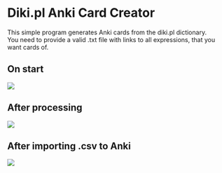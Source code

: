 # Diki.pl Anki Card Creator
This simple program generates Anki cards from the diki.pl dictionary.  
You need to provide a valid .txt file with links to all expressions, that you want cards of.

## On start
![](https://gitlab.com/k-kacper/diki-pl-anki-card-creator/-/blob/main/media/python_HurL49da2l.png)

## After processing
![](https://gitlab.com/k-kacper/diki-pl-anki-card-creator/-/blob/main/media/python_k1d54Kqcv5.png)

## After importing .csv to Anki
![](https://gitlab.com/k-kacper/diki-pl-anki-card-creator/-/blob/main/media/anki_vhtj7hmHOQ.png)